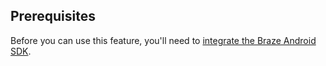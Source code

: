 ## Prerequisites

Before you can use this feature, you'll need to [integrate the Braze Android SDK]({{site.baseurl}}/developer_guide/sdk_integration/?sdktab=xamarin/).